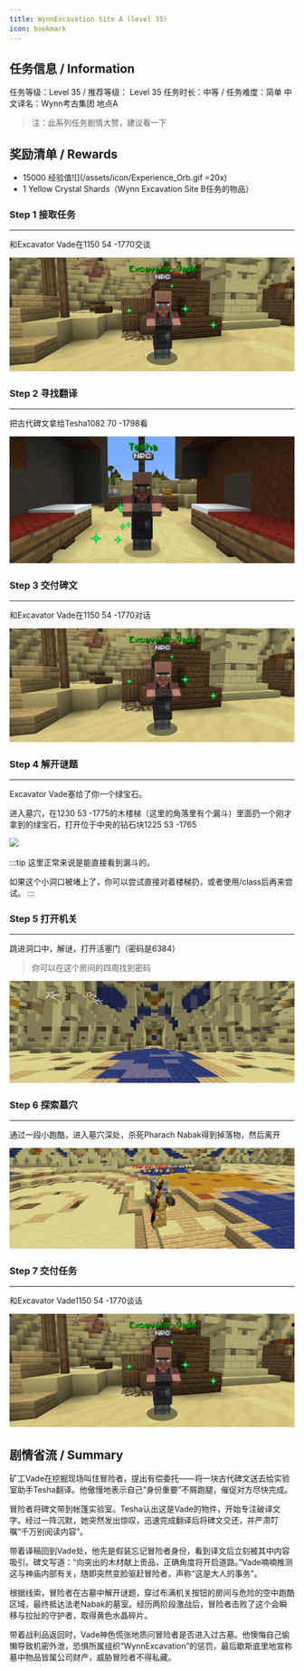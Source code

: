```yaml
---
title: WynnExcavation Site A (level 35)
icon: bookmark
---
```



## 任务信息 / Information
任务等级：Level 35 / 推荐等级： Level 35
任务时长：中等 / 任务难度：简单
中文译名：Wynn考古集团   地点A

>注：此系列任务剧情大赞，建议看一下

## 奖励清单 / Rewards

+ 15000 经验值![](/assets/icon/Experience_Orb.gif =20x)
+ 1 Yellow Crystal Shards（Wynn Excavation Site B任务的物品）

### Step 1 接取任务
---
和<NPC>Excavator Vade</NPC>在<CC>1150 54 -1770</CC>交谈

![](/assets/img/lv35-5.png)

### Step 2 寻找翻译
---
把古代碑文拿给<NPC>Tesha</NPC><CC>1082 70 -1798</CC>看

![](/assets/img/lv35-6.png)

### Step 3 交付碑文
---
和<NPC>Excavator Vade</NPC>在<CC>1150 54 -1770</CC>对话

![](/assets/img/lv35-5.png)

### Step 4 解开谜题
--- 

<NPC>Excavator Vade</NPC>塞给了你一个绿宝石。

进入墓穴，在<CC>1230 53 -1775</CC>的木楼梯（这里的角落里有个漏斗）里面扔一个刚才拿到的绿宝石，打开位于中央的钻石块<CC>1225 53 -1765</CC>

![](/assets/img/lvl36-1.jpg)

:::tip
这里正常来说是能直接看到漏斗的。

如果这个小洞口被堵上了，你可以尝试直接对着楼梯扔，或者使用<Copy>/class</Copy>后再来尝试。
:::


### Step 5 打开机关
---
跳进洞口中，解谜，打开活塞门（密码是6384）
>你可以在这个房间的四周找到密码

![](/assets/img/lv35-7.png)

### Step 6 探索墓穴
--- 
通过一段小跑酷，进入墓穴深处，杀死<mob>Pharach Nabak</mob>得到掉落物，然后离开

![](/assets/img/lv35-8.png)

### Step 7 交付任务
--- 
和<NPC>Excavator Vade</NPC><CC>1150 54 -1770</CC>谈话

![](/assets/img/lv35-5.png)



## 剧情省流 / Summary

矿工Vade在挖掘现场叫住冒险者，提出有偿委托——将一块古代碑文送去给实验室助手Tesha翻译。他傲慢地表示自己“身份重要”不屑跑腿，催促对方尽快完成。

冒险者将碑文带到帐篷实验室。Tesha认出这是Vade的物件，开始专注破译文字。经过一阵沉默，她突然发出惊叹，迅速完成翻译后将碑文交还，并严肃叮嘱“千万别阅读内容”。

带着译稿回到Vade处，他先是假装忘记冒险者身份，看到译文后立刻被其中内容吸引。碑文写道：“向突出的木材献上贡品，正确角度将开启道路。”Vade喃喃推测这与神庙内部有关，随即突然变脸驱赶冒险者，声称“这是大人的事务”。

根据线索，冒险者在古墓中解开谜题，穿过布满机关按钮的房间与危险的空中跑酷区域，最终抵达法老Nabak的墓室。经历两阶段激战后，冒险者击败了这个会瞬移与拉扯的守护者，取得黄色水晶碎片。

带着战利品返回时，Vade神色慌张地质问冒险者是否进入过古墓。他懊悔自己偷懒导致机密外泄，恐惧所属组织“WynnExcavation”的惩罚，最后歇斯底里地宣称墓中物品皆属公司财产，威胁冒险者不得私藏。